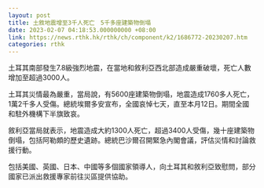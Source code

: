 ```yaml
---
layout: post
title: 土敘地震增至3千人死亡　5千多座建築物倒塌
date: 2023-02-07 04:18:53.000000000 +08:00
link: https://news.rthk.hk/rthk/ch/component/k2/1686772-20230207.htm
categories: rthk
---
```


土耳其南部發生7.8級強烈地震，在當地和敘利亞西北部造成嚴重破壞，死亡人數增加至超過3000人。

土耳其災情最為嚴重，當局說，有5600座建築物倒塌，地震造成1760多人死亡，1萬2千多人受傷。總統埃爾多安宣布，全國哀悼七天，直至本月12日。期間全國和駐外機構下半旗致哀。

敘利亞當局就表示，地震造成大約1300人死亡，超過3400人受傷，幾十座建築物倒塌，包括阿勒頗的歷史遺跡。總統巴沙爾召開緊急內閣會議，評估災情和討論救援行動。

包括美國、英國、日本、中國等多個國家領導人，向土耳其和敘利亞致慰問，部分國家已派出救援專家前往災區提供協助。
